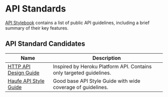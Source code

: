# API Standards

[API Stylebook](http://apistylebook.com/design/guidelines/) contains a list of public API guidelines, including a brief summary of their key features.

## API Standard Candidates

| Name | Description |
| --- | --- |
| [HTTP API Design Guide](https://github.com/interagent/http-api-design) | Inspired by Heroku Platform API. Contains only targeted guidelines. |
| [Haufe API Style Guide](https://haufe-lexware.gitbooks.io/haufe-api-styleguide/content/) | Good base API Style Guide with wide coverage of guidelines. |
